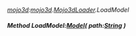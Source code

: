 _[mojo3d](../../modules/mojo3d/mojo3d-module.md):[mojo3d](../../modules/mojo3d/mojo3d-module.md).[Mojo3dLoader](../../modules/mojo3d/mojo3d-mojo3dloader.md).LoadModel_
##### Method LoadModel:[Model](../../modules/mojo3d/mojo3d-model.md)( path:[String](../../modules/wonkey/wonkey-types-string.md) )
